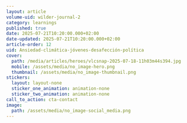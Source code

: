 ```yaml
---
layout: article
volume-uid: wilder-journal-2
category: learnings
published: true
date: 2025-07-21T10:20:00.000+02:00
date-updated: 2025-07-21T10:20:00.000+02:00
article-order: 12
uid: Ansiedad-climática-jóvenes-desafección-política
cover:
  path: /media/articles/heroes/vlcsnap-2025-07-18-11h03m44s394.jpg
  mobile: /assets/media/no_image-hero.png
  thumbnail: /assets/media/no_image-thumbnail.png
stickers:
  layout: layout-none
  sticker_one_animation: animation-none
  sticker_two_animation: animation-none
call_to_action: cta-contact
image:
  path: /assets/media/no_image-social_media.png
---
```

